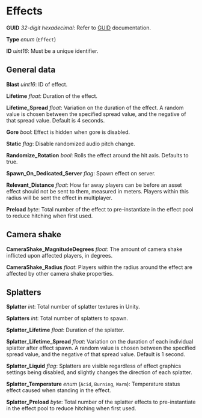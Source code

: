 Effects
=======

**GUID** *32-digit hexadecimal*: Refer to [GUID](GUID.md) documentation.

**Type** *enum* (`Effect`)

**ID** *uint16*: Must be a unique identifier.

General data
------------

**Blast** *uint16*: ID of effect.

**Lifetime** *float*: Duration of the effect.

**Lifetime_Spread** *float*: Variation on the duration of the effect. A random value is chosen between the specified spread value, and the negative of that spread value. Default is 4 seconds.

**Gore** *bool*: Effect is hidden when gore is disabled.

**Static** *flag*: Disable randomized audio pitch change.

**Randomize_Rotation** *bool*: Rolls the effect around the hit axis. Defaults to true.

**Spawn_On_Dedicated_Server** *flag*: Spawn effect on server.

**Relevant_Distance** *float*: How far away players can be before an asset effect should not be sent to them, measured in meters. Players within this radius will be sent the effect in multiplayer.

**Preload** *byte*: Total number of the effect to pre-instantiate in the effect pool to reduce hitching when first used.

Camera shake
------------

**CameraShake_MagnitudeDegrees** *float*: The amount of camera shake inflicted upon affected players, in degrees.

**CameraShake_Radius** *float*: Players within the radius around the effect are affected by other camera shake properties.

Splatters
---------

**Splatter** *int*: Total number of splatter textures in Unity.

**Splatters** *int*: Total number of splatters to spawn.

**Splatter_Lifetime** *float*: Duration of the splatter.

**Splatter_Lifetime_Spread** *float*: Variation on the duration of each individual splatter after effect spawn. A random value is chosen between the specified spread value, and the negative of that spread value. Default is 1 second.

**Splatter_Liquid** *flag*: Splatters are visible regardless of effect graphics settings being disabled, and slightly changes the direction of each splatter.

**Splatter_Temperature** *enum* (`Acid`, `Burning`, `Warm`): Temperature status effect caused when standing in the effect.

**Splatter_Preload** *byte*: Total number of the splatter effects to pre-instantiate in the effect pool to reduce hitching when first used.
